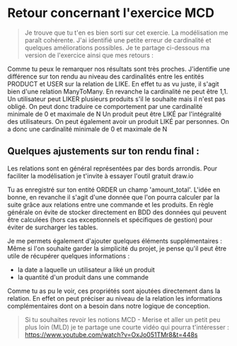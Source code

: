 # Retour concernant l'exercice MCD

> Je trouve que tu t'en es bien sorti sur cet exercie. La modélisation me paraît cohérente. J'ai identifié une petite erreur de cardinalité et quelques améliorations possibles.
> Je te partage ci-dessous ma version de l'exercice ainsi que mes retours :

Comme tu peux le remarquer nos résultats sont très proches. 
J'identifie une différence sur ton rendu au niveau des cardinalités entre les entités PRODUCT et USER sur la relation de LIKE.
En effet tu as vu juste, il s'agit bien d'une relation ManyToMany. En revanche la cardinalité ne peut être 1,1.
Un utilisateur peut LIKER plusieurs produits s'il le souhaite mais il n'est pas obligé. On peut donc traduire ce comportement par une cardinalité minimale de 0 et maximale de N
Un produit peut être LIKÉ par l'intégralité des utilisateurs. On peut également avoir un produit LIKÉ par personnes. On a donc une cardinalité minimale de 0 et maximale de N


## Quelques ajustements sur ton rendu final : 

Les relations sont en général représentées par des bords arrondis.
Pour faciliter la modélisation je t'invite à essayer l'outil gratuit draw.io


Tu as enregistré sur ton entité ORDER un champ 'amount_total'. 
L'idée en bonne, en revanche il s'agit d'une donnée que l'on pourra calculer par la suite grâce aux relations 
entre une commande et les produits. 
En règle générale on évite de stocker directement en BDD des données qui peuvent être calculées (hors cas 
exceptionnels et spécifiques de gestion) pour éviter de surcharger les tables.

Je me permets également d'ajouter quelques éléments supplémentaires : 
Même si l'on souhaite garder la simplicité du projet, je pense qu'il peut être utile de récupérer quelques informations :
- la date a laquelle un utilisateur a liké un produit
- la quantité d'un produit dans une commande

Comme tu as pu le voir, ces propriétés sont ajoutées directement dans la relation. En effet on peut préciser au niveau 
de la relation les informations complémentaires dont on a besoin dans notre logique de conception.

> Si tu souhaites revoir les notions MCD - Merise et aller un petit peu plus loin (MLD) je te partage une courte vidéo qui pourra t'intéresser : 
> https://www.youtube.com/watch?v=OxJo051TMr8&t=448s

